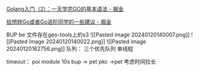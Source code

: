 [Golang入门（2）：一天学完GO的基本语法 - 掘金](https://juejin.cn/post/6844904117450571790?searchId=20231025152038FCB5D07722B242B3BC2D)

[给想转Go或者Go进阶同学的一些建议 - 掘金](https://juejin.cn/post/7147939014870302756?searchId=20231025152038FCB5D07722B242B3BC2D)

BUP be
文件存在geo-tools上的s3
![[Pasted image 20240120140007.png]]
![[Pasted image 20240120140022.png]]
![[Pasted image 20240120162756.png]]
队列： 三个优先队列
	 单线程


timeout：
		poi  module 10s
		 bup -> pet
		 pkc ->pet 
		 考虑时间拉长